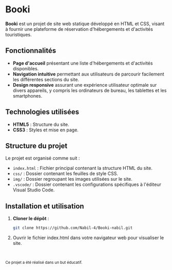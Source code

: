 # Booki

**Booki** est un projet de site web statique développé en HTML et CSS, visant à fournir une plateforme de réservation d'hébergements et d'activités touristiques.

## Fonctionnalités

- **Page d'accueil** présentant une liste d'hébergements et d'activités disponibles.
- **Navigation intuitive** permettant aux utilisateurs de parcourir facilement les différentes sections du site.
- **Design responsive** assurant une expérience utilisateur optimale sur divers appareils, y compris les ordinateurs de bureau, les tablettes et les smartphones.

## Technologies utilisées

- **HTML5** : Structure du site.
- **CSS3** : Styles et mise en page.

## Structure du projet

Le projet est organisé comme suit :

- `index.html` : Fichier principal contenant la structure HTML du site.
- `css/` : Dossier contenant les feuilles de style CSS.
- `img/` : Dossier regroupant les images utilisées sur le site.
- `.vscode/` : Dossier contenant les configurations spécifiques à l'éditeur Visual Studio Code.

## Installation et utilisation

1. **Cloner le dépôt** :

   ```bash
   git clone https://github.com/Nabil-4/Booki-nabil.git

2. Ouvrir le fichier index.html dans votre navigateur web pour visualiser le site.

<br>

<sub>Ce projet a été réalisé dans un but éducatif.<sub/>
